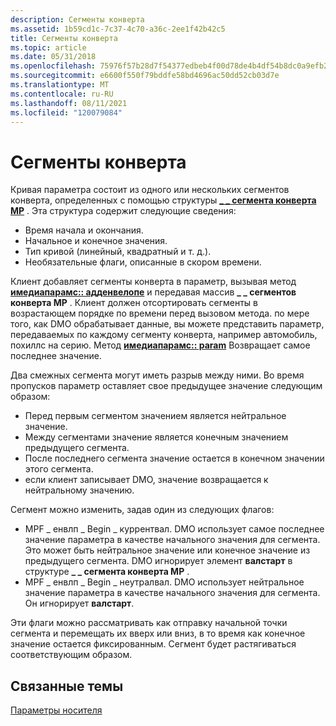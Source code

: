 ```yaml
---
description: Сегменты конверта
ms.assetid: 1b59cd1c-7c37-4c70-a36c-2ee1f42b42c5
title: Сегменты конверта
ms.topic: article
ms.date: 05/31/2018
ms.openlocfilehash: 75976f57b28d7f54377edbeb4f00d78de4b4df54b8dc0a9efb2b304c39359329
ms.sourcegitcommit: e6600f550f79bddfe58bd4696ac50dd52cb03d7e
ms.translationtype: MT
ms.contentlocale: ru-RU
ms.lasthandoff: 08/11/2021
ms.locfileid: "120079084"
---
```

# <a name="envelope-segments"></a>Сегменты конверта

Кривая параметра состоит из одного или нескольких сегментов конверта, определенных с помощью структуры [**\_ \_ сегмента конверта MP**](/previous-versions/windows/desktop/api/Medparam/ns-medparam-mp_envelope_segment) . Эта структура содержит следующие сведения:

-   Время начала и окончания.
-   Начальное и конечное значения.
-   Тип кривой (линейный, квадратный и т. д.).
-   Необязательные флаги, описанные в скором времени.

Клиент добавляет сегменты конверта в параметр, вызывая метод [**имедиапарамс:: адденвелопе**](/previous-versions/windows/desktop/api/Medparam/nf-medparam-imediaparams-addenvelope) и передавая массив **\_ \_ сегментов конверта MP** . Клиент должен отсортировать сегменты в возрастающем порядке по времени перед вызовом метода. по мере того, как DMO обрабатывает данные, вы можете представить параметр, передаваемых по каждому сегменту конверта, например автомобиль, похиллс на серию. Метод [**имедиапарамс:: param**](/previous-versions/windows/desktop/api/Medparam/nf-medparam-imediaparams-getparam) Возвращает самое последнее значение.

Два смежных сегмента могут иметь разрыв между ними. Во время пропусков параметр оставляет свое предыдущее значение следующим образом:

-   Перед первым сегментом значением является нейтральное значение.
-   Между сегментами значение является конечным значением предыдущего сегмента.
-   После последнего сегмента значение остается в конечном значении этого сегмента.
-   если клиент записывает DMO, значение возвращается к нейтральному значению.

Сегмент можно изменить, задав один из следующих флагов:

-   MPF \_ енвлп \_ Begin \_ куррентвал. DMO использует самое последнее значение параметра в качестве начального значения для сегмента. Это может быть нейтральное значение или конечное значение из предыдущего сегмента. DMO игнорирует элемент **валстарт** в структуре **\_ \_ сегмента конверта MP** .
-   MPF \_ енвлп \_ Begin \_ неутралвал. DMO использует нейтральное значение параметра в качестве начального значения для сегмента. Он игнорирует **валстарт**.

Эти флаги можно рассматривать как отправку начальной точки сегмента и перемещать их вверх или вниз, в то время как конечное значение остается фиксированным. Сегмент будет растягиваться соответствующим образом.

## <a name="related-topics"></a>Связанные темы

<dl> <dt>

[Параметры носителя](media-parameters.md)
</dt> </dl>

 

 




